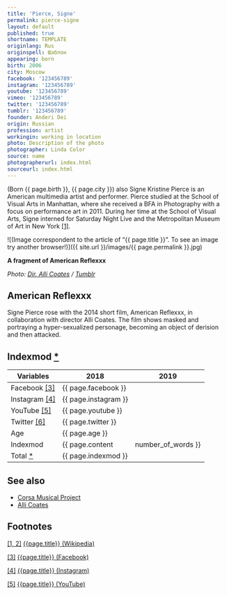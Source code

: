 ```yaml
---
title: 'Pierce, Signe'
permalink: pierce-signe
layout: default
published: true
shortname: TEMPLATE
originlang: Rus
originspell: Шаблон
appearing: born
birth: 2006
city: Moscow
facebook: '123456789'
instagram: '123456789'
youtube: '123456789'
vimeo: '123456789'
twitter: '123456789'
tumblr: '123456789'
founder: Anderi Dei
origin: Russian
profession: artist
workingin: working in location
photo: Description of the photo
photographer: Linda Color
source: name
photographerurl: index.html
sourceurl: index.html
---
```

(Born {{ page.birth }}, {{ page.city }}) also Signe Kristine Pierce is an American multimedia artist and performer. Pierce studied at the School of Visual Arts in Manhattan, where she received a BFA in Photography with a focus on performance art in 2011. During her time at the School of Visual Arts, Signe interned for Saturday Night Live and the Metropolitan Museum of Art in New York <span id="a1">[\[1\]](#f1)</span>.

![(Image correspondent to the article of “{{ page.title }}”. To see an image try another browser!)]({{ site.url }}/images/{{ page.permalink }}.jpg)

**A fragment of American Reflexxx**

*Photo: [Dir. Alli Coates](index) / [Tumblr](http://allicoates.tumblr.com/)*


## American Reflexxx

Signe Pierce rose with the 2014 short film, American Reflexxx, in collaboration with director Alli Coates. The film shows masked and portraying a hyper-sexualized personage, becoming an object of derision and then attacked.

## Indexmod [*](indexmod)

|Variables|2018|2019|
|-|-|-|
|Facebook <span id="a3">[\[3\]](#f3)</span>|{{ page.facebook }}||
|Instagram <span id="a4">[\[4\]](#f4)</span>|{{ page.instagram }}||
|YouTube <span id="a5">[\[5\]](#f5)</span>|{{ page.youtube }}||
|Twitter <span id="a6">[\[6\]](#f6)</span>|{{ page.twitter }}||
|Age|{{ page.age }}||
|Indexmod|{{ page.content | number_of_words }}||
|Total [*](indexmod)|{{ page.indexmod }}||


## See also

+ [Corsa Musical Project](index)
+ [Alli Coates](index)


## Footnotes

[[1, 2]](#a1) <span id="f1"></span> [{{page.title}} (Wikipedia)](index)

[[3]](#a3) <span id="f3"></span> [{{page.title}} (Facebook)](index)

[[4]](#a4) <span id="f4"></span> [{{page.title}} (Instagram)](index)

[[5]](#a5) <span id="f5"></span> [{{page.title}} (YouTube)](index)
